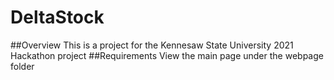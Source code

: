 # DeltaStock
##Overview
This is a project for the Kennesaw State University 2021 Hackathon project
##Requirements
View the main page under the webpage folder
